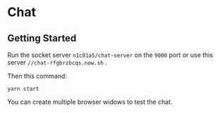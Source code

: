 # Chat

## Getting Started

Run the socket server `n1c01a5/chat-server` on the `9000` port or use this server `//chat-rfgbrzbcqs.now.sh` .

Then this command:

```
yarn start
```

You can create multiple browser widows to test the chat.

